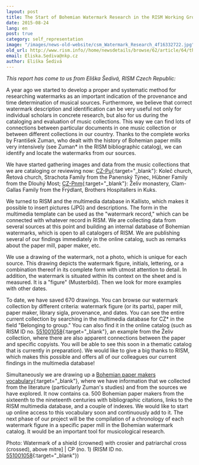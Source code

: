 ```yaml
---
layout: post
title: The Start of Bohemian Watermark Research in the RISM Working Group in Prague (National Library of the Czech Republic)
date: 2015-08-24
lang: en
post: true
category: self_representation
image: "/images/news-old-website/csm_Watermark_Research_4f16332722.jpg"
old_url: http://www.rism.info//home/newsdetails/browse/62/article/64/the-start-of-bohemian-watermark-research-in-the-rism-working-group-in-prague-national-library-of-th.html
email: Eliska.Sediva@nkp.cz
author: Eliška Šedivá
---
```



_This report has come to us from Eliška Šedivá, RISM Czech Republic:_



A year ago we started to develop a proper and systematic method for researching watermarks as an important indication of the provenance and time determination of musical sources. Furthermore, we believe that correct watermark description and identification can be very useful not only for individual scholars in concrete research, but also for us during the cataloging and evaluation of music collections. This way we can find lots of connections between particular documents in one music collection or between different collections in our country. Thanks to the complete works by František Zuman, who dealt with the history of Bohemian paper mills very intensively (see Zuman\* in the RISM bibliographic catalog), we can identify and locate the watermarks from our sources.

We have started gathering images and data from the music collections that we are cataloging or reviewing now: [CZ-Pu](https://opac.rism.info/search?View=rism&siglum=CZ-Pu){:target="_blank"}: Koleč church, Řetová church, Strachota Family from the Panenský Týnec, Hübner Family from the Dlouhý Most; [CZ-Pnm](https://opac.rism.info/search?View=rism&siglum=CZ-Pnm){:target="_blank"}: Želiv monastery, Clam-Gallas Family from the Frýdlant, Brothers Hospitallers in Kuks.

We turned to RISM and the multimedia database in Kallisto, which makes it possible to insert pictures (JPG) and descriptions. The form in the multimedia template can be used as the "watermark record," which can be connected with whatever record in RISM. We are collecting data from several sources at this point and building an internal database of Bohemian watermarks, which is open to all catalogers of RISM. We are publishing several of our findings immediately in the online catalog, such as remarks about the paper mill, paper maker, etc.

We use a drawing of the watermark, not a photo, which is unique for each source. This drawing depicts the watermark figure, initials, lettering, or a combination thereof in its complete form with utmost attention to detail. In addition, the watermark is situated within its context on the sheet and is measured. It is a "figure" (Musterbild). Then we look for more examples with other dates.

To date, we have saved 670 drawings. You can browse our watermark collection by different criteria: watermark figure (or its parts), paper mill, paper maker, library sigla, provenance, and dates. You can see the entire current collection by searching in the multimedia database for CZ\* in the field "Belonging to group." You can also find it in the online catalog (such as RISM ID no. [551001058](https://opac.rism.info/search?id=551001058){:target="_blank"}, an example from the Želiv collection, where there are also apparent connections between the paper and specific copyists. You will be able to see this soon in a thematic catalog that is currently in preparation). We would like to give a big thanks to RISM, which makes this possible and offers all of our colleagues our current findings in the multimedia database!

Simultaneously we are drawing up a [Bohemian paper makers vocabulary](http://www.nkp.cz/soubory/ostatni/bohemian_papermakers_vocabulary.pdf){:target="_blank"}, where we have information that we collected from the literature (particularly Zuman's studies) and from the sources we have explored. It now contains ca. 500 Bohemian paper makers from the sixteenth to the nineteenth centuries with bibliographic citations, links to the RISM multimedia database, and a couple of indexes. We would like to start up online access to this vocabulary soon and continuously add to it. The next phase of our project will be the compilation of a chronology of each watermark figure in a specific paper mill in the Bohemian watermark catalog. It would be an important tool for musicological research.

Photo: Watermark of a shield (crowned) with crosier and patriarchal cross (crossed), above mitre] | CP (no. 1) (RISM ID no. [551001058](https://opac.rism.info/search?id=551001058){:target="_blank"})





<script type="text/javascript">var switchTo5x=true;</script><script type="text/javascript" src="http://w.sharethis.com/button/buttons.js"></script><script type="text/javascript">stLight.options({publisher: "9b601438-1ce1-49d8-bfd7-9cff5df54c17", doNotHash: false, doNotCopy: false, hashAddressBar: false});</script>